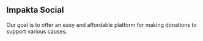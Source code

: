 <h2>Impakta Social</h2>
<p>Our goal is to offer an easy and affordable platform for making donations to support various causes.</p>
